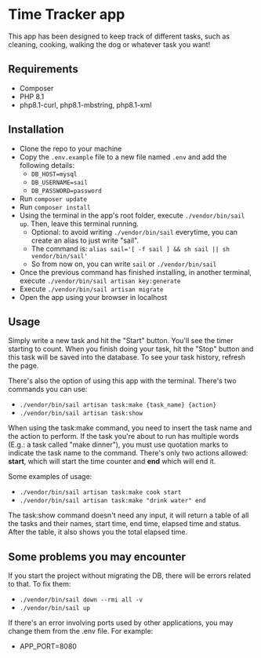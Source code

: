 # Time Tracker app

This app has been designed to keep track of different tasks, such as cleaning, cooking, walking the dog or whatever task you want!

## Requirements

- Composer
- PHP 8.1
- php8.1-curl, php8.1-mbstring, php8.1-xml

## Installation

- Clone the repo to your machine
- Copy the `.env.example` file to a new file named `.env` and add the following details:
    - `DB_HOST=mysql`
    - `DB_USERNAME=sail`
    - `DB_PASSWORD=password`
- Run `composer update`
- Run `composer install`
- Using the terminal in the app's root folder, execute `./vendor/bin/sail up`. Then, leave this terminal running.
    - Optional: to avoid writing `./vendor/bin/sail` everytime, you can create an alias to just write "sail". 
    - The command is: `alias sail='[ -f sail ] && sh sail || sh vendor/bin/sail'`
    - So from now on, you can write `sail` or `./vendor/bin/sail`
- Once the previous command has finished installing, in another terminal, execute `./vendor/bin/sail artisan key:generate`
- Execute `./vendor/bin/sail artisan migrate`
- Open the app using your browser in localhost

## Usage

Simply write a new task and hit the "Start" button. You'll see the timer starting to count. When you finish doing your task, hit the "Stop" button and this task will be saved into the database. To see your task history, refresh the page.

There's also the option of using this app with the terminal. There's two commands you can use:
- `./vendor/bin/sail artisan task:make {task_name} {action}`
- `./vendor/bin/sail artisan task:show`

When using the task:make command, you need to insert the task name and the action to perform. If the task you're about to run has multiple words (E.g.: a task called "make dinner"), you must use quotation marks to indicate the task name to the command. There's only two actions allowed: **start**, which will start the time counter and **end** which will end it.

Some examples of usage:
- `./vendor/bin/sail artisan task:make cook start`
- `./vendor/bin/sail artisan task:make "drink water" end`

The task:show command doesn't need any input, it will return a table of all the tasks and their names, start time, end time, elapsed time and status. After the table, it also shows you the total elapsed time.

## Some problems you may encounter

If you start the project without migrating the DB, there will be errors related to that. To fix them:
- `./vendor/bin/sail down --rmi all -v`
- `./vendor/bin/sail up`

If there's an error involving ports used by other applications, you may change them from the .env file. For example:
- APP_PORT=8080
